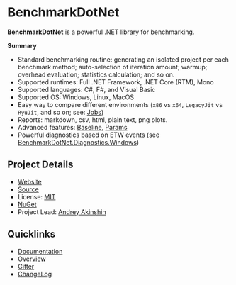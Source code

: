 # BenchmarkDotNet

**BenchmarkDotNet** is a powerful .NET library for benchmarking.

**Summary**

* Standard benchmarking routine: generating an isolated project per each benchmark method; auto-selection of iteration amount; warmup; overhead evaluation; statistics calculation; and so on.
* Supported runtimes: Full .NET Framework, .NET Core (RTM), Mono
* Supported languages: C#, F#, and Visual Basic
* Supported OS: Windows, Linux, MacOS
* Easy way to compare different environments (`x86` vs `x64`, `LegacyJit` vs `RyuJit`, and so on; see: [Jobs](https://benchmarkdotnet.org/Configs/Jobs.htm))
* Reports: markdown, csv, html, plain text, png plots.
* Advanced features: [Baseline](https://benchmarkdotnet.org/Advanced/Baseline.htm), [Params](https://benchmarkdotnet.org/Advanced/Params.htm)
* Powerful diagnostics based on ETW events (see [BenchmarkDotNet.Diagnostics.Windows](https://www.nuget.org/packages/BenchmarkDotNet.Diagnostics.Windows/))

## Project Details

- [Website](https://benchmarkdotnet.org/)
- [Source](https://github.com/dotnet/BenchmarkDotNet)
- License: [MIT](https://github.com/dotnet/BenchmarkDotNet/blob/master/LICENSE.md)
- [NuGet](https://www.nuget.org/packages/BenchmarkDotNet/)
- Project Lead: [Andrey Akinshin](https://github.com/AndreyAkinshin)

## Quicklinks

- [Documentation](https://benchmarkdotnet.org/)
- [Overview](https://benchmarkdotnet.org/Overview.htm)
- [Gitter](https://gitter.im/dotnet/BenchmarkDotNet)
- [ChangeLog](https://github.com/dotnet/BenchmarkDotNet/wiki/ChangeLog)
